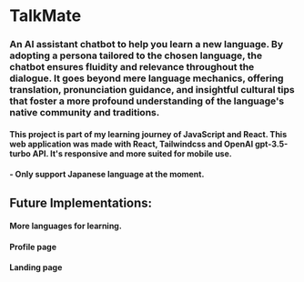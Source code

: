 # TalkMate

### An AI assistant chatbot to help you learn a new language. By adopting a persona tailored to the chosen language, the chatbot ensures fluidity and relevance throughout the dialogue. It goes beyond mere language mechanics, offering translation, pronunciation guidance, and insightful cultural tips that foster a more profound understanding of the language's native community and traditions.

#### This project is part of my learning journey of JavaScript and React. This web application was made with React, Tailwindcss and OpenAI gpt-3.5-turbo API. It's responsive and more suited for mobile use.
#### - Only support Japanese language at the moment.

## Future Implementations:

#### More languages for learning.
#### Profile page
#### Landing page

